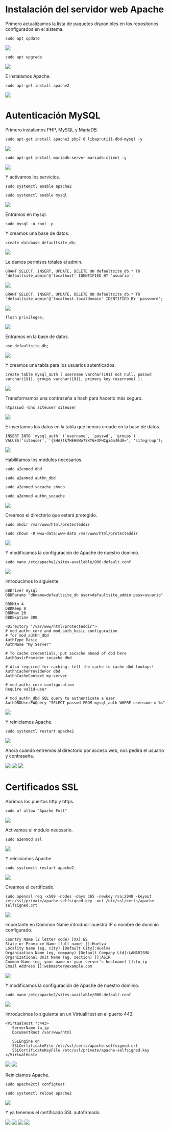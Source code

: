 # Instalación del servidor web Apache

Primero actualizamos la lista de paquetes disponibles en los repositorios configurados en el sistema.

```
sudo apt update
```

![](/img/1.png)

```
sudo apt upgrade
```

![](/Tema1/img3/Screenshot_21.png)

E instalamos Apache.

```
sudo apt-get install apache2
```

![](/Tema1/img3/Screenshot_22.png)

# Autenticación MySQL

Primero instalamos PHP, MySQL y MariaDB.

```
sudo apt-get install apache2 php7.0 libapruti11-dbd-mysql -y
```

![](/Tema1/img3/Screenshot_23.png)

```
sudo apt-get install mariadb-server mariadb-client -y
```

![](/Tema1/img3/Screenshot_24.png)

Y activamos los servicios.

```
sudo systemctl enable apache2
```

```
sudo systemctl enable mysql
```

![](/Tema1/img3/Screenshot_25.png)

Entramos en mysql.

```
sudo mysql -u root -p
```

Y creamos una base de datos.

```
create database defaultsite_db;
```

![](/Tema1/img3/Screenshot_26.png)

Le damos permisos totales al admin.

```
GRANT SELECT, INSERT, UPDATE, DELETE ON defaultsite_db.* TO 'defaultsite_admin'@'localhost' IDENTIFIED BY 'usuario';
```

![](/Tema1/img3/Screenshot_27.png)

```
GRANT SELECT, INSERT, UPDATE, DELETE ON defaultsite_db.* TO 'defaultsite_admin'@'localhost.localdomain' IDENTIFIED BY 'password';
```

![](/Tema1/img3/Screenshot_28.png)

```
flush privileges;
```

![](/Tema1/img3/Screenshot_29.png)

Entramos en la base de datos.

```
use defaultsite_db;
```

![](/Tema1/img3/Screenshot_30.png)

Y creamos una tabla para los usuarios autenticados.

```
create table mysql_auth ( username varchar(191) not null, passwd varchar(191), groups varchar(191), primary key (username) );
```

![](/Tema1/img3/Screenshot_31.png)

Transformamos una contraseña a hash para hacerlo más seguro.

```
htpasswd -bns siteuser siteuser
```

![](/Tema1/img3/Screenshot_32.png)

E insertamos los datos en la tabla que hemos creado en la base de datos.

```
INSERT INTO `mysql_auth` (`username`, `passwd`, `groups`) VALUES('siteuser', '{SHA}tk7HEH6Wo7SKT6+3FHCgiGnJ6dA=', 'sitegroup');
```

![](/Tema1/img3/Screenshot_33.png)

Habilitamos los módulos necesarios.

```
sudo a2enmod dbd
```

```
sudo a2enmod authn_dbd
```

```
sudo a2enmod socache_shmcb
```

```
sudo a2enmod authn_socache
```

![](/Tema1/img3/Screenshot_34.png)

Creamos el directorio que estará protegido.

```
sudo mkdir /var/www/html/protecteddir
```

```
sudo chown -R www-data:www-data /var/www/html/protecteddir
```

![](/Tema1/img3/Screenshot_35.png)

Y modificamos la configuración de Apache de nuestro dominio.

```
sudo nano /etc/apache2/sites-available/000-default.conf
```

![](/Tema1/img3/Screenshot_36.png)

Introducimos lo siguiente.

```
DBDriver mysql
DBDParams "dbname=defaultsite_db user=defaultsite_admin pass=usuario"
 
DBDMin 4 
DBDKeep 8 
DBDMax 20 
DBDExptime 300
 
<Directory "/var/www/html/protecteddir"> 
# mod_authn_core and mod_auth_basic configuration 
# for mod_authn_dbd 
AuthType Basic 
AuthName "My Server"
 
# To cache credentials, put socache ahead of dbd here 
AuthBasicProvider socache dbd
 
# Also required for caching: tell the cache to cache dbd lookups! 
AuthnCacheProvideFor dbd 
AuthnCacheContext my-server
 
# mod_authz_core configuration 
Require valid-user
 
# mod_authn_dbd SQL query to authenticate a user 
AuthDBDUserPWQuery "SELECT passwd FROM mysql_auth WHERE username = %s"
```

![](/Tema1/img3/Screenshot_37.png)

Y reiniciamos Apache.

```
sudo systemctl restart apache2
```

![](/Tema1/img3/Screenshot_38.png)

Ahora cuando entremos al directorio por acceso web, nos pedirá el usuario y contraseña.

![](/Tema1/img3/Screenshot_39.png)
![](/Tema1/img3/Screenshot_40.png)
![](/Tema1/img3/Screenshot_41.png)

# Certificados SSL

Abrimos los puertos http y https.

```
sudo uf allow "Apache Full"
```

![](/Tema1/img3/Screenshot_42.png)

Activamos el módulo necesario.

```
sudo a2enmod ssl
```

![](/Tema1/img3/Screenshot_43.png)

Y reiniciamos Apache

```
sudo systemctl restart apache2
```

![](/Tema1/img3/Screenshot_44.png)

Creamos el certificado.

```
sudo openssl req -x509 -nodes -days 365 -newkey rsa:2048 -keyout /etc/ssl/private/apache-selfsigned.key -out /etc/ssl/certs/apache-selfsigned.crt
```

![](/Tema1/img3/Screenshot_45.png)

Importante en Common Name introducir nuestra IP o nombre de dominio configurado.

```
Country Name (2 letter code) [XX]:ES
State or Province Name (full name) []:Huelva
Locality Name (eg, city) [Default City]:Huelva
Organization Name (eg, company) [Default Company Ltd]:LAMARISMA
Organizational Unit Name (eg, section) []:ASIR
Common Name (eg, your name or your server's hostname) []:tu_ip
Email Address []:webmaster@example.com
```

![](/Tema1/img3/Screenshot_46.png)

Y modificamos la configuración de Apache de nuestro dominio.

```
sudo nano /etc/apache2/sites-available/000-default.conf
```

![](/Tema1/img3/Screenshot_47.png)

Introducimos lo siguiente en un VirtualHost en el puerto 443.

```
<VirtualHost *:443>
   ServerName tu_ip
   DocumentRoot /var/www/html
```

```
   SSLEngine on
   SSLCertificateFile /etc/ssl/certs/apache-selfsigned.crt
   SSLCertificateKeyFile /etc/ssl/private/apache-selfsigned.key
</VirtualHost>
```

![](/Tema1/img3/Screenshot_48.png)
![](/Tema1/img3/Screenshot_49.png)

Reiniciamos Apache.

```
sudo apache2ctl configtest
```

```
sudo systemctl reload apache2
```

![](/Tema1/img3/Screenshot_50.png)

Y ya tenemos el certificado SSL autofirmado.

![](/Tema1/img3/Screenshot_54.png)
![](/Tema1/img3/Screenshot_55.png)
![](/Tema1/img3/Screenshot_56.png)
![](/Tema1/img3/Screenshot_57.png)
